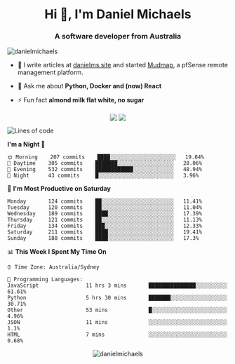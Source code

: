<h1 align="center">Hi 👋, I'm Daniel Michaels</h1>
<h3 align="center">A software developer from Australia</h3>
<p align="left"> <img src="https://komarev.com/ghpvc/?username=danielmichaels" alt="danielmichaels" /> </p>

- 📝 I write articles at [danielms.site](https://danielms.site) and started [Mudmap](https://mudmap.io?ref=danielmichaels), a pfSense remote management platform.

- 💬 Ask me about **Python, Docker and (now) React**

- ⚡ Fun fact **almond milk flat white, no sugar**

<p align="center">
<a href="https://twitter.com/dansult" target="_blank"><img align="center" src="https://img.shields.io/badge/twitter-%231DA1F2.svg?&style=for-the-badge&logo=twitter&logoColor=white"></a>
<a href="https://linkedin.com/in/daniel-michaels" target="_blank"><img align="center" src="https://img.shields.io/badge/linkedin-%230077B5.svg?&style=for-the-badge&logo=linkedin&logoColor=white"></a>
</p>

<!--START_SECTION:waka-->
![Lines of code](https://img.shields.io/badge/From%20Hello%20World%20I%27ve%20Written-451520%20lines%20of%20code-blue)

**I'm a Night 🦉** 

```text
🌞 Morning    207 commits    ████░░░░░░░░░░░░░░░░░░░░░   19.04% 
🌆 Daytime    305 commits    ███████░░░░░░░░░░░░░░░░░░   28.06% 
🌃 Evening    532 commits    ████████████░░░░░░░░░░░░░   48.94% 
🌙 Night      43 commits     █░░░░░░░░░░░░░░░░░░░░░░░░   3.96%

```
📅 **I'm Most Productive on Saturday** 

```text
Monday       124 commits    ██░░░░░░░░░░░░░░░░░░░░░░░   11.41% 
Tuesday      120 commits    ██░░░░░░░░░░░░░░░░░░░░░░░   11.04% 
Wednesday    189 commits    ████░░░░░░░░░░░░░░░░░░░░░   17.39% 
Thursday     121 commits    ██░░░░░░░░░░░░░░░░░░░░░░░   11.13% 
Friday       134 commits    ███░░░░░░░░░░░░░░░░░░░░░░   12.33% 
Saturday     211 commits    ████░░░░░░░░░░░░░░░░░░░░░   19.41% 
Sunday       188 commits    ████░░░░░░░░░░░░░░░░░░░░░   17.3%

```


📊 **This Week I Spent My Time On** 

```text
⌚︎ Time Zone: Australia/Sydney

💬 Programming Languages: 
JavaScript               11 hrs 3 mins       ███████████████░░░░░░░░░░   61.61% 
Python                   5 hrs 30 mins       ███████░░░░░░░░░░░░░░░░░░   30.71% 
Other                    53 mins             █░░░░░░░░░░░░░░░░░░░░░░░░   4.96% 
JSON                     11 mins             ░░░░░░░░░░░░░░░░░░░░░░░░░   1.1% 
HTML                     7 mins              ░░░░░░░░░░░░░░░░░░░░░░░░░   0.68%

```


<!--END_SECTION:waka-->

<p align="center"> <img src="https://github-readme-stats.vercel.app/api?username=danielmichaels&show_icons=true" alt="danielmichaels" /> </p>


